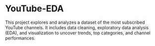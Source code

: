 # YouTube-EDA
This project explores and analyzes a dataset of the most subscribed YouTube channels. It includes data cleaning, exploratory data analysis (EDA), and visualization to uncover trends, top categories, and channel performances.
